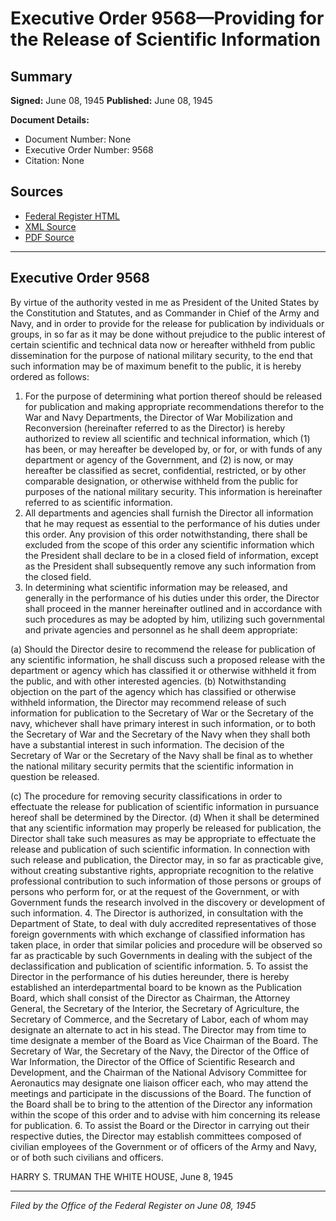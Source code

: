 # Executive Order 9568—Providing for the Release of Scientific Information

## Summary

**Signed:** June 08, 1945
**Published:** June 08, 1945

**Document Details:**
- Document Number: None
- Executive Order Number: 9568
- Citation: None

## Sources
- [Federal Register HTML](https://www.presidency.ucsb.edu/documents/executive-order-9568-providing-for-the-release-scientific-information)
- [XML Source](None)
- [PDF Source](None)

---

## Executive Order 9568

By virtue of the authority vested in me as President of the United States by the Constitution and Statutes, and as Commander in Chief of the Army and Navy, and in order to provide for the release for publication by individuals or groups, in so far as it may be done without prejudice to the public interest of certain scientific and technical data now or hereafter withheld from public dissemination for the purpose of national military security, to the end that such information may be of maximum benefit to the public, it is hereby ordered as follows:
1. For the purpose of determining what portion thereof should be released for publication and making appropriate recommendations therefor to the War and Navy Departments, the Director of War Mobilization and Reconversion (hereinafter referred to as the Director) is hereby authorized to review all scientific and technical information, which (1) has been, or may hereafter be developed by, or for, or with funds of any department or agency of the Government, and (2) is now, or may hereafter be classified as secret, confidential, restricted, or by other comparable designation, or otherwise withheld from the public for purposes of the national military security. This information is hereinafter referred to as scientific information.
2. All departments and agencies shall furnish the Director all information that he may request as essential to the performance of his duties under this order. Any provision of this order notwithstanding, there shall be excluded from the scope of this order any scientific information which the President shall declare to be in a closed field of information, except as the President shall subsequently remove any such information from the closed field.
3. In determining what scientific information may be released, and generally in the performance of his duties under this order, the Director shall proceed in the manner hereinafter outlined and in accordance with such procedures as may be adopted by him, utilizing such governmental and private agencies and personnel as he shall deem appropriate:

(a) Should the Director desire to recommend the release for publication of any scientific information, he shall discuss such a proposed release with the department or agency which has classified it or otherwise withheld it from the public, and with other interested agencies.
(b) Notwithstanding objection on the part of the agency which has classified or otherwise withheld information, the Director may recommend release of such information for publication to the Secretary of War or the Secretary of the navy, whichever shall have primary interest in such information, or to both the Secretary of War and the Secretary of the Navy when they shall both have a substantial interest in such information. The decision of the Secretary of War or the Secretary of the Navy shall be final as to whether the national military security permits that the scientific information in question be released.

(c) The procedure for removing security classifications in order to effectuate the release for publication of scientific information in pursuance hereof shall be determined by the Director.
(d) When it shall be determined that any scientific information may properly be released for publication, the Director shall take such measures as may be appropriate to effectuate the release and publication of such scientific information. In connection with such release and publication, the Director may, in so far as practicable give, without creating substantive rights, appropriate recognition to the relative professional contribution to such information of those persons or groups of persons who perform for, or at the request of the Government, or with Government funds the research involved in the discovery or development of such information.
4. The Director is authorized, in consultation with the Department of State, to deal with duly accredited representatives of those foreign governments with which exchange of classified information has taken place, in order that similar policies and procedure will be observed so far as practicable by such Governments in dealing with the subject of the declassification and publication of scientific information.
5. To assist the Director in the performance of his duties hereunder, there is hereby established an interdepartmental board to be known as the Publication Board, which shall consist of the Director as Chairman, the Attorney General, the Secretary of the Interior, the Secretary of Agriculture, the Secretary of Commerce, and the Secretary of Labor, each of whom may designate an alternate to act in his stead. The Director may from time to time designate a member of the Board as Vice Chairman of the Board. The Secretary of War, the Secretary of the Navy, the Director of the Office of War Information, the Director of the Office of Scientific Research and Development, and the Chairman of the National Advisory Committee for Aeronautics may designate one liaison officer each, who may attend the meetings and participate in the discussions of the Board. The function of the Board shall be to bring to the attention of the Director any information within the scope of this order and to advise with him concerning its release for publication.
6. To assist the Board or the Director in carrying out their respective duties, the Director may establish committees composed of civilian employees of the Government or of officers of the Army and Navy, or of both such civilians and officers.

HARRY S. TRUMAN
THE WHITE HOUSE,
June 8, 1945

---

*Filed by the Office of the Federal Register on June 08, 1945*
